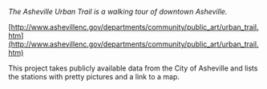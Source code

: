 *The Asheville Urban Trail is a walking tour of downtown Asheville.*

[http://www.ashevillenc.gov/departments/community/public_art/urban_trail.htm](http://www.ashevillenc.gov/departments/community/public_art/urban_trail.htm)

This project takes publicly available data from the City of Asheville and lists the stations with pretty pictures and a link to a map.